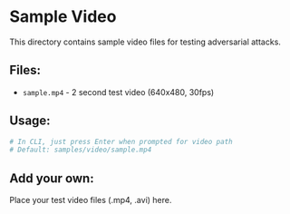 # Sample Video

This directory contains sample video files for testing adversarial attacks.

## Files:
- `sample.mp4` - 2 second test video (640x480, 30fps)

## Usage:
```bash
# In CLI, just press Enter when prompted for video path
# Default: samples/video/sample.mp4
```

## Add your own:
Place your test video files (.mp4, .avi) here.
